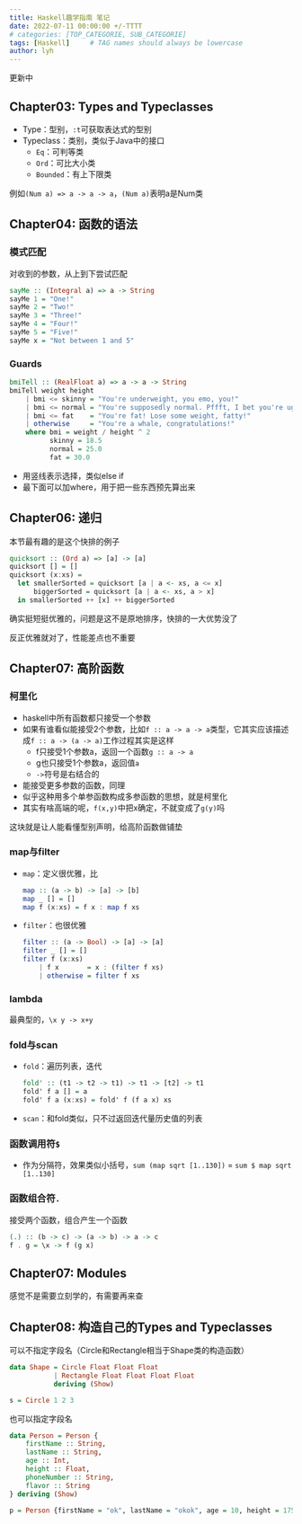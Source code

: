 ```yaml
---
title: Haskell趣学指南 笔记
date: 2022-07-11 00:00:00 +/-TTTT
# categories: [TOP_CATEGORIE, SUB_CATEGORIE]
tags: [Haskell]     # TAG names should always be lowercase
author: lyh
---
```


更新中

## Chapter03: Types and Typeclasses

- Type：型别，`:t`可获取表达式的型别
- Typeclass：类别，类似于Java中的接口
  - `Eq`：可判等类
  - `Ord`：可比大小类
  - `Bounded`：有上下限类

例如`(Num a) => a -> a -> a`，`(Num a)`表明a是Num类

## Chapter04: 函数的语法

### 模式匹配

对收到的参数，从上到下尝试匹配

```haskell
sayMe :: (Integral a) => a -> String  
sayMe 1 = "One!"  
sayMe 2 = "Two!"  
sayMe 3 = "Three!"  
sayMe 4 = "Four!"  
sayMe 5 = "Five!"  
sayMe x = "Not between 1 and 5"
```

### Guards

```haskell
bmiTell :: (RealFloat a) => a -> a -> String  
bmiTell weight height  
    | bmi <= skinny = "You're underweight, you emo, you!"  
    | bmi <= normal = "You're supposedly normal. Pffft, I bet you're ugly!"  
    | bmi <= fat    = "You're fat! Lose some weight, fatty!"  
    | otherwise     = "You're a whale, congratulations!"  
    where bmi = weight / height ^ 2  
          skinny = 18.5  
          normal = 25.0  
          fat = 30.0
```

- 用竖线表示选择，类似else if
- 最下面可以加where，用于把一些东西预先算出来

## Chapter06: 递归

本节最有趣的是这个快排的例子

```haskell
quicksort :: (Ord a) => [a] -> [a]  
quicksort [] = []  
quicksort (x:xs) =  
  let smallerSorted = quicksort [a | a <- xs, a <= x] 
      biggerSorted = quicksort [a | a <- xs, a > x]  
  in smallerSorted ++ [x] ++ biggerSorted
```

确实挺短挺优雅的，问题是这不是原地排序，快排的一大优势没了

反正优雅就对了，性能差点也不重要

## Chapter07: 高阶函数

### 柯里化

- haskell中所有函数都只接受一个参数
- 如果有谁看似能接受2个参数，比如`f :: a -> a -> a`类型，它其实应该描述成`f :: a -> (a -> a)`工作过程其实是这样
  - f只接受1个参数a，返回一个函数`g :: a -> a`
  - g也只接受1个参数a，返回值`a`
  - `->`符号是右结合的
- 能接受更多参数的函数，同理
- 似乎这种用多个单参函数构成多参函数的思想，就是柯里化
- 其实有啥高端的呢，`f(x,y)`中把x确定，不就变成了`g(y)`吗

这块就是让人能看懂型别声明，给高阶函数做铺垫

### map与filter

- `map`：定义很优雅，比
    ```haskell
    map :: (a -> b) -> [a] -> [b]  
    map _ [] = []  
    map f (x:xs) = f x : map f xs
    ```
- `filter`：也很优雅
    ```haskell
    filter :: (a -> Bool) -> [a] -> [a]
    filter _ [] = []
    filter f (x:xs)
        | f x       = x : (filter f xs)
        | otherwise = filter f xs
    ```

### lambda

最典型的，`\x y -> x+y`

### fold与scan

- `fold`：遍历列表，迭代
    ```haskell
    fold' :: (t1 -> t2 -> t1) -> t1 -> [t2] -> t1
    fold' f a [] = a
    fold' f a (x:xs) = fold' f (f a x) xs    
    ```
- `scan`：和fold类似，只不过返回迭代量历史值的列表

### 函数调用符`$`

- 作为分隔符，效果类似小括号，`sum (map sqrt [1..130])` = `sum $ map sqrt [1..130]`

### 函数组合符`.`

接受两个函数，组合产生一个函数

```haskell
(.) :: (b -> c) -> (a -> b) -> a -> c  
f . g = \x -> f (g x)
```

## Chapter07: Modules

感觉不是需要立刻学的，有需要再来查

## Chapter08: 构造自己的Types and Typeclasses

可以不指定字段名（Circle和Rectangle相当于Shape类的构造函数）
```haskell
data Shape = Circle Float Float Float 
           | Rectangle Float Float Float Float 
           deriving (Show)

s = Circle 1 2 3
```
也可以指定字段名
```haskell
data Person = Person { 
    firstName :: String,
    lastName :: String,
    age :: Int,
    height :: Float,
    phoneNumber :: String,
    flavor :: String
} deriving (Show)

p = Person {firstName = "ok", lastName = "okok", age = 10, height = 175, phoneNumber = "1010101010", flavor = "??"}
```
